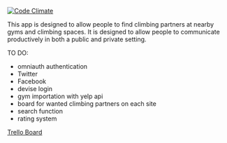 [![Code Climate](https://codeclimate.com/github/hzab/climbing/badges/gpa.svg)](https://codeclimate.com/github/hzab/climbing)


This app is designed to allow people to find climbing partners at nearby gyms and climbing spaces. It is designed to allow people to communicate productively in both a public and private setting.


TO DO:

* omniauth authentication
 * Twitter
 * Facebook
 * devise login
* gym importation with yelp api
* board for wanted climbing partners on each site
* search function
* rating system

[Trello Board](https://trello.com/b/MQD1DWA1/climbing-sites)

